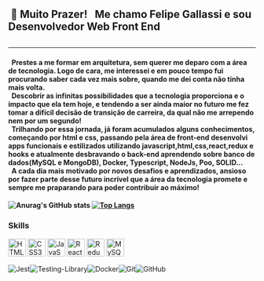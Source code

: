 <h2> &nbsp👋 Muito Prazer! &nbsp Me chamo Felipe Gallassi e sou Desenvolvedor Web Front End<h2/>
<hr/>
<h4> &nbsp Prestes a me formar em arquitetura, sem querer me deparo com a área de tecnologia. Logo de cara, me interessei e em pouco tempo fui procurando saber cada vez mais sobre, quando me dei conta não tinha mais volta.<br/> 
   &nbsp Descobrir as infinitas possibilidades que a tecnologia proporciona e o impacto que ela tem hoje, e tendendo a ser ainda maior no futuro me fez tomar a difícil decisão de transição de carreira, da qual não me arrependo nem por um segundo!<br/>
   &nbsp Trilhando por essa jornada, já foram acumulados alguns conhecimentos, começando por html e css, passando pela área de front-end desenvolvi apps funcionais e estilizados utilizando javascript,html,css,react,redux e hooks e atualmente desbravando o back-end aprendendo sobre banco de dados(MySQL e MongoDB), Docker, Typescript, NodeJs, Poo, SOLID...<br/>
  &nbsp A cada dia mais motivado por novos desafios e aprendizados, ansioso por fazer parte desse futuro incrível que a área da tecnologia promete e sempre me praparando para poder contribuir ao máximo!
  <h4/>
  
![Anurag's GitHub stats](https://github-readme-stats.vercel.app/api?username=felipegallassi&count_private=true&theme=blue-green)
[![Top Langs](https://github-readme-stats.vercel.app/api/top-langs/?username=felipegallassi&layout=compact&theme=blue-green)](https://github.com/anuraghazra/github-readme-stats)

### Skills

<p align="left">
<a href="https://developer.mozilla.org/en-US/docs/Glossary/HTML5" target="_blank" rel="noreferrer"><img src="https://raw.githubusercontent.com/danielcranney/readme-generator/main/public/icons/skills/html5-colored.svg" width="36" height="36" alt="HTML5" /></a>
<a href="https://www.w3.org/TR/CSS/#css" target="_blank" rel="noreferrer"><img src="https://raw.githubusercontent.com/danielcranney/readme-generator/main/public/icons/skills/css3-colored.svg" width="36" height="36" alt="CSS3" /></a>
<a href="https://developer.mozilla.org/en-US/docs/Web/JavaScript" target="_blank" rel="noreferrer"><img src="https://raw.githubusercontent.com/danielcranney/readme-generator/main/public/icons/skills/javascript-colored.svg" width="36" height="36" alt="JavaScript" /></a>
<a href="https://reactjs.org/" target="_blank" rel="noreferrer"><img src="https://raw.githubusercontent.com/danielcranney/readme-generator/main/public/icons/skills/react-colored.svg" width="36" height="36" alt="React" /></a>
<a href="https://redux.js.org/" target="_blank" rel="noreferrer"><img src="https://raw.githubusercontent.com/danielcranney/readme-generator/main/public/icons/skills/redux-colored.svg" width="36" height="36" alt="Redux" /></a>
<a href="https://www.mysql.com/" target="_blank" rel="noreferrer"><img src="https://raw.githubusercontent.com/danielcranney/readme-generator/main/public/icons/skills/mysql-colored.svg" width="36" height="36" alt="MySQL" /></a>
</p>

![Jest](https://img.shields.io/badge/-jest-%23C21325?style=for-the-badge&logo=jest&logoColor=white)![Testing-Library](https://img.shields.io/badge/-TestingLibrary-%23E33332?style=for-the-badge&logo=testing-library&logoColor=white)![Docker](https://img.shields.io/badge/docker-%230db7ed.svg?style=for-the-badge&logo=docker&logoColor=white)![Git](https://img.shields.io/badge/git-%23F05033.svg?style=for-the-badge&logo=git&logoColor=white)![GitHub](https://img.shields.io/badge/github-%23121011.svg?style=for-the-badge&logo=github&logoColor=white)



